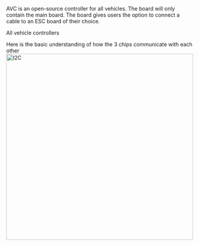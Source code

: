 AVC is an open-source controller for all vehicles. The board will only contain the main board. The board gives users the option to connect a cable to an ESC board of their choice.


All vehicle controllers


Here is the basic understanding of how the 3 chips communicate with each other
<img width="500" height="500" alt="I2C" src="https://github.com/user-attachments/assets/de8e6f5f-6670-47c3-a041-15a518b4f8a7" />
